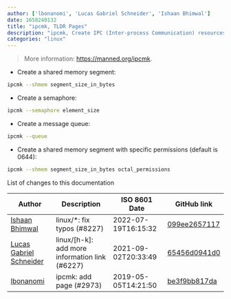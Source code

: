 ```yaml
---
author: ['lbonanomi', 'Lucas Gabriel Schneider', 'Ishaan Bhimwal']
date: 1658240132
title: "ipcmk, TLDR Pages"
description: "ipcmk, Create IPC (Inter-process Communication) resources."
categories: "linux"
---
```

> More information: <https://manned.org/ipcmk>.

- Create a shared memory segment:

```bash
ipcmk --shmem segment_size_in_bytes
```

- Create a semaphore:

```bash
ipcmk --semaphore element_size
```

- Create a message queue:

```bash
ipcmk --queue
```

- Create a shared memory segment with specific permissions (default is 0644):

```bash
ipcmk --shmem segment_size_in_bytes octal_permissions
```
List of changes to this documentation


Author | Description | ISO 8601 Date | GitHub link
------|-----|-----|-----
[Ishaan Bhimwal](mailto:ishaanbhimwal@protonmail.com) | linux/*: fix typos (#8227) | 2022-07-19T16:15:32 | [099ee2657117](https://github.com/tldr-pages/tldr/commit/099ee2657117da61e75d93ffae2c49690b4c8440)
[Lucas Gabriel Schneider](mailto:casdpa@gmail.com) | linux/[h-k]: add more information link (#6227) | 2021-09-02T20:33:49 | [65456d0941d0](https://github.com/tldr-pages/tldr/commit/65456d0941d092a69548cae0ed6e4f4d19bfe9d2)
[lbonanomi](mailto:5369016+lbonanomi@users.noreply.github.com) | ipcmk: add page (#2973) | 2019-05-05T14:21:50 | [be3f9bb817da](https://github.com/tldr-pages/tldr/commit/be3f9bb817da7d88d994100dd8556a8f0cd873a9)

